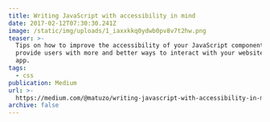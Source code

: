 ```yaml
---
title: Writing JavaScript with accessibility in mind
date: 2017-02-12T07:30:30.241Z
image: /static/img/uploads/1_iaxxkkq0ydwb0pv8v7t2hw.png
teaser: >-
  Tips on how to improve the accessibility of your JavaScript components and
  provide users with more and better ways to interact with your website or web
  app.
tags:
  - css
publication: Medium
url: >-
  https://medium.com/@matuzo/writing-javascript-with-accessibility-in-mind-a1f6a5f467b9
archive: false
---
```



